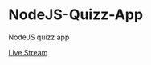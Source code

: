 # NodeJS-Quizz-App
NodeJS quizz app

[Live Stream](https://www.livecoding.tv/video/nodejs-quizz-app-part-1/)

